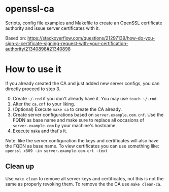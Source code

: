 # openssl-ca
Scripts, config file examples and Makefile to create an OpenSSL certificate
authority and issue server certificates with it.

Based on: https://stackoverflow.com/questions/21297139/how-do-you-sign-a-certificate-signing-request-with-your-certification-authority/21340898#21340898

# How to use it
If you already created the CA and just added new server configs, you can
directly proceed to step 3.

0. Create `~/.rnd` if you don't already have it. You may use `touch ~/.rnd`.
1. Alter the `ca.cnf` to your liking.
2. (Optional) Execute `make ca` to create the CA already.
3. Create server configurations based on `server.example.com.cnf`. Use the
   FQDN as base name and make sure to replace all occasions of
   `server.example.com` by your machine's hostname.
4. Execute `make` and that's it.

Note: like the server configuration the keys and certificates will also have
the FQDN as base name. To view certificates you can use something like:
`openssl x509 -in server.example.com.crt -text`

## Clean up
Use `make clean` to remove all server keys and certificates, not this is not
the same as properly revoking them. To remove the the CA use `make clean-ca`.
